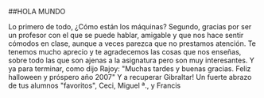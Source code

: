 ##HOLA MUNDO

Lo primero de todo, ¿Cómo están los máquinas?
Segundo, gracias por ser un profesor con el que se puede hablar, amigable y que nos hace sentir cómodos en clase, aunque a veces parezca que no prestamos atención.
Te tenemos mucho aprecio y te agradecemos las cosas que nos enseñas, sobre todo las que son ajenas a la asignatura pero son muy interesantes.
Y ya para terminar, como dijo Rajoy: "Muchas tardes y buenas gracias. Feliz halloween y próspero año 2007" Y a recuperar Gibraltar!
Un fuerte abrazo de tus alumnos "favoritos",
Ceci, Miguel ª., y Francis
